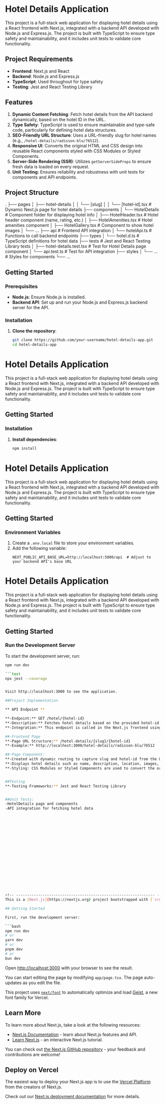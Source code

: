 # Hotel Details Application

This project is a full-stack web application for displaying hotel details using a React frontend with Next.js, integrated with a backend API developed with Node.js and Express.js. The project is built with TypeScript to ensure type safety and maintainability, and it includes unit tests to validate core functionality.

## Project Requirements

- **Frontend**: Next.js and React
- **Backend**: Node.js and Express.js
- **TypeScript**: Used throughout for type safety
- **Testing**: Jest and React Testing Library

## Features

1. **Dynamic Content Fetching**: Fetch hotel details from the API backend dynamically, based on the hotel ID in the URL.
2. **Type Safety**: TypeScript is used to ensure maintainable and type-safe code, particularly for defining hotel data structures.
3. **SEO-Friendly URL Structure**: Uses a URL-friendly slug for hotel names (e.g., `/hotel-details/radisson-blu/76512`).
4. **Responsive UI**: Converts the original HTML and CSS design into reusable React components styled with CSS Modules or Styled Components.
5. **Server-Side Rendering (SSR)**: Utilizes `getServerSideProps` to ensure fresh data is loaded on every request.
6. **Unit Testing**: Ensures reliability and robustness with unit tests for components and API endpoints.

## Project Structure

. ├── pages │ ├── hotel-details │ │ └── [slug] │ │ └── [hotel-id].tsx # Dynamic Next.js page for hotel details ├── components │ └── HotelDetails # Component folder for displaying hotel info │ ├── HotelHeader.tsx # Hotel header component (name, rating, etc.) │ ├── HotelAmenities.tsx # Hotel amenities component │ ├── HotelGallery.tsx # Component to show hotel images │ └── ... ├── api # Frontend API integration │ └── hotelApi.ts # Functions to call backend endpoints ├── types │ └── hotel.d.ts # TypeScript definitions for hotel data ├── tests # Jest and React Testing Library tests │ ├── hotel-details.test.tsx # Test for Hotel Details page component │ └── api.test.ts # Test for API integration ├── styles │ └── ... # Styles for components └── ...



## Getting Started

### Prerequisites

- **Node.js**: Ensure Node.js is installed.
- **Backend API**: Set up and run your Node.js and Express.js backend server for the API.

### Installation

1. **Clone the repository**:
   ```bash
   git clone https://github.com/your-username/hotel-details-app.git
   cd hotel-details-app
# Hotel Details Application

This project is a full-stack web application for displaying hotel details using a React frontend with Next.js, integrated with a backend API developed with Node.js and Express.js. The project is built with TypeScript to ensure type safety and maintainability, and it includes unit tests to validate core functionality.

## Getting Started

### Installation

1. **Install dependencies**:
   ```bash
   npm install
# Hotel Details Application

This project is a full-stack web application for displaying hotel details using a React frontend with Next.js, integrated with a backend API developed with Node.js and Express.js. The project is built with TypeScript to ensure type safety and maintainability, and it includes unit tests to validate core functionality.

## Getting Started

### Environment Variables

1. Create a `.env.local` file to store your environment variables.
2. Add the following variable:
   ```plaintext
   NEXT_PUBLIC_API_BASE_URL=http://localhost:5000/api  # Adjust to your backend API's base URL
# Hotel Details Application

This project is a full-stack web application for displaying hotel details using a React frontend with Next.js, integrated with a backend API developed with Node.js and Express.js. The project is built with TypeScript to ensure type safety and maintainability, and it includes unit tests to validate core functionality.

## Getting Started

### Run the Development Server

To start the development server, run:

```bash
npm run dev

```test
npx jest --coverage


Visit http://localhost:3000 to see the application.

##Project Implementation

** API Endpoint **

**-Endpoint:** GET /hotel/{hotel-id}
**-Description:** Fetches hotel details based on the provided hotel-id.
**-Integration:** This endpoint is called in the Next.js frontend using getServerSideProps to retrieve hotel data dynamically.

##-Frontend Page
**-Page URL Structure:** /hotel-details/{slug}/{hotel-id}
**-Example:** http://localhost:3000/hotel-details/radisson-blu/76512

##-Page Component:
**-Created with dynamic routing to capture slug and hotel-id from the URL.
**-Displays hotel details such as name, description, location, images, and amenities based on API data.
**-Styling: CSS Modules or Styled Components are used to convert the original HTML/CSS design.


##Testing
**-Testing Frameworks:** Jest and React Testing Library


##Unit Tests:
-HotelDetails page and components
-API integration for fetching hotel data



















<!-- --------------------------------------------------------------- -->
This is a [Next.js](https://nextjs.org) project bootstrapped with [`create-next-app`](https://nextjs.org/docs/app/api-reference/cli/create-next-app).

## Getting Started

First, run the development server:

```bash
npm run dev
# or
yarn dev
# or
pnpm dev
# or
bun dev
```

Open [http://localhost:3000](http://localhost:3000) with your browser to see the result.

You can start editing the page by modifying `app/page.tsx`. The page auto-updates as you edit the file.

This project uses [`next/font`](https://nextjs.org/docs/app/building-your-application/optimizing/fonts) to automatically optimize and load [Geist](https://vercel.com/font), a new font family for Vercel.

## Learn More

To learn more about Next.js, take a look at the following resources:

- [Next.js Documentation](https://nextjs.org/docs) - learn about Next.js features and API.
- [Learn Next.js](https://nextjs.org/learn) - an interactive Next.js tutorial.

You can check out [the Next.js GitHub repository](https://github.com/vercel/next.js) - your feedback and contributions are welcome!

## Deploy on Vercel

The easiest way to deploy your Next.js app is to use the [Vercel Platform](https://vercel.com/new?utm_medium=default-template&filter=next.js&utm_source=create-next-app&utm_campaign=create-next-app-readme) from the creators of Next.js.

Check out our [Next.js deployment documentation](https://nextjs.org/docs/app/building-your-application/deploying) for more details.
